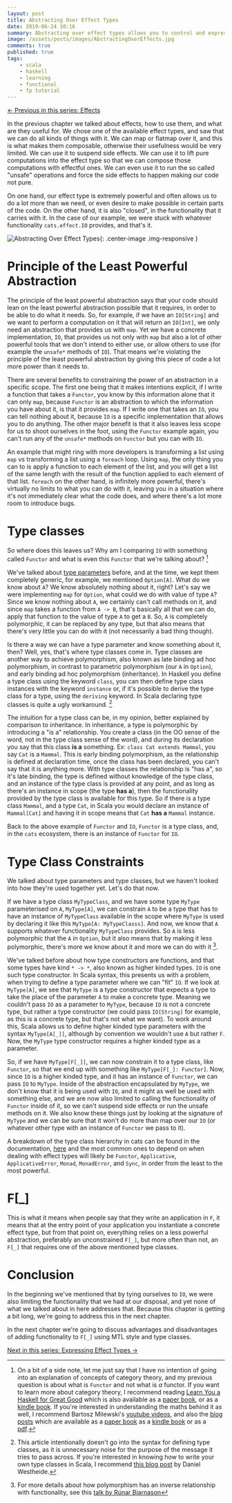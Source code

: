 ```yaml
---
layout: post
title: Abstracting Over Effect Types
date: 2019-06-24 10:16
summary: Abstracting over effect types allows you to control and express intention in your application. We're going to take a look at how to abstract over effect types using parametric polymorphism along with type class constraints
image: /assets/posts/images/AbstractingOverEffects.jpg
comments: true
published: true
tags:
    - scala
    - haskell
    - learning
    - functional
    - fp tutorial
---
```


<span class="prev">[← Previous in this series: Effects](/articles/Effects/)</span>

In the previous chapter we talked about effects, how to use them, and what are
they useful for. We chose one of the available effect types, and saw that we
can do all kinds of things with it. We can map or flatmap over it, and this is
what makes them composable, otherwise their usefulness would be very limited.
We can use it to suspend side effects. We can use it to lift pure computations
into the effect type so that we can compose those computations with effectful
ones. We can even use it to run the so called "unsafe" operations and force the
side effects to happen making our code not pure.

On one hand, our effect type is extremely powerful and often allows us to do a
lot more than we need, or even desire to make possible in certain parts of the
code. On the other hand, it is also "closed", in the functionality that it
carries with it. In the case of our example, we were stuck with whatever
functionality `cats.effect.IO` provides, and that's it.

![Abstracting Over Effect Types](/assets/posts/images/AbstractingOverEffects.jpg){: .center-image .img-responsive }

# Principle of the Least Powerful Abstraction

The principle of the least powerful abstraction says that your code should
lean on the least powerful abstraction possible that it requires, in order to
be able to do what it needs. So, for example, if we have an `IO[String]` and we
want to perform a computation on it that will return an `IO[Int]`, we only
need an abstraction that provides us with `map`. Yet we have a concrete
implementation, `IO`, that provides us not only with `map` but also a lot of
other powerful tools that we don't intend to either use, or allow others
to use (for example the `unsafe*` methods of `IO`).
That means we're violating the principle of the least powerful abstraction
by giving this piece of code a lot more power than it needs to.

There are several benefits to constraining the power of an abstraction in
a specific scope. The first one being that it makes intentions explicit, if
I write a function that takes a `Functor`, you know by this information alone
that it can only `map`, because `Functor` is an abstraction to which the
information you have about it, is that it provides `map`. If I write one that
takes an `IO`, you can tell nothing about it, because `IO` is a specific
implementation that allows you to do anything. The other major benefit is
that it also leaves less scope for us to shoot ourselves in the foot, using
the `Functor` example again, you can't run any of the `unsafe*` methods on
`Functor` but you can with `IO`.

An example that might ring with more developers is transforming a list using
`map` vs transforming a list using a `foreach` loop. Using `map`, the only
thing you can to is apply a function to each element of the list, and you will
get a list of the same length with the result of the function applied to each
element of that list. `foreach` on the other hand, is infinitely more
powerful, there's virtually no limits to what you can do with it, leaving you
in a situation where it's not immediately clear what the code does, and where
there's a lot more room to introduce bugs.

# Type classes

So where does this leaves us? Why am I comparing `IO` with something called
`Functor` and what is even this `Functor` that we're talking about? [^1]

We've talked about [type parameters](/articles/Type-Parameters/) before, and
at the time, we kept them completely generic, for example, we mentioned
`Option[A]`. What do we know about `A`? We know absolutely nothing about it,
right? Let's say we were implementing `map` for `Option`, what could we do
with value of type `A`? Since we know nothing about `A`, we certainly can't
call methods on it, and since `map` takes a function from `A -> B`, that's
basically all that we can do, apply that function to the value of type `A` to
get a `B`. So, `A` is completely polymorphic, it can be replaced by any type,
but that also means that there's very little you can do with it (not necessarily
a bad thing though).

Is there a way we can have a type parameter and know something about it, then?
Well, yes, that's where type classes come in. Type classes are another way to
achieve polymorphism, also known as late binding ad hoc polymorphism, in
contrast to parametric polymorphism (our `A` in `Option`), and early binding
ad hoc polymorphism (inheritance). In Haskell you define a type class using
the keyword `class`, you can then define type class instances with the keyword
`instance` or, if it's possible to derive the type class for a type, using the
`deriving` keyword. In Scala declaring type classes is quite a ugly
workaround. [^2]

The intuition for a type class can be, in my opinion, better explained by
comparison to inheritance. In inheritance, a type is polymorphic by
introducing a "is a" relationship. You create a class (in the OO sense of the
word, not in the type class sense of the word), and during its declaration you
say that this class **is a** something. Ex: `class Cat extends Mammal`, you
say `Cat` is a `Mammal`. This is early binding polymorphism, as the
relationship is defined at declaration time, once the class has been declared,
you can't say that it is anything more. With type classes the relationship is
"has a", so it's late binding, the type is defined without knowledge of the
type class, and an instance of the type class is provided at any point, and as
long as there's an instance in scope (the type **has a**), then the 
functionality provided by the type class is available for this type. So if
there is a type class `Mammal`, and a type `Cat`, in Scala you would declare
an instance of `Mammal[Cat]` and having it in scope means that `Cat` **has a**
`Mammal` instance.

Back to the above example of `Functor` and `IO`, `Functor` is a type class,
and, in the `cats` ecosystem, there is an instance of `Functor` for `IO`.

# Type Class Constraints

We talked about type parameters and type classes, but we haven't looked into
how they're used together yet. Let's do that now.

If we have a type class `MyTypeClass`, and we have some type `MyType`
parameterised on `A`, `MyType[A]`, we can constrain `A` to be a type that
has to have an instance of `MyTypeClass` available in the scope where `MyType`
is used by declaring it like this `MyType[A: MyTypeClasss]`. And now, we know that `A`
supports whatever functionality `MyTypeClass` provides. So `A` is less
polymorphic that the `A` in `Option`, but it also means that by making it less
polymorphic, there's more we know about it and more we can do with it [^3].

We've talked before about how type constructors are functions, and that some
types have kind `* -> *`, also known as higher kinded types. `IO` is one such type
constructor. In Scala syntax, this presents us with a problem, when trying
to define a type parameter where we can "fit" `IO`. If we look at `MyType[A]`,
we see that `MyType` is a type constructor that expects a type to take the place
of the parameter `A` to make a concrete type. Meaning we couldn't pass `IO` as a
parameter to `MyType`, because `IO` is not a concrete type, but rather a type
constructor (we could pass `IO[String]` for example, as this is a concrete
type, but that's not what we want). To work around this, Scala allows us
to define higher kinded type parameters with the syntax `MyType[A[_]]`,
although by convention we wouldn't use `A` but rather `F`. Now, the
`MyType` type constructor requires a higher kinded type as a parameter.

So, if we have `MyType[F[_]]`, we can now constrain it to a type class, like
`Functor`, so that we end up with something like `MyType[F[_]: Functor]`. Now,
since `IO` is a higher kinded type, and it has an instance of `Functor`, we
can pass `IO` to `MyType`. Inside of the abstraction encapsulated by `MyType`,
we don't know that it is being used with `IO`, and it might as well be used
with something else, and we are now also limited to calling the functionality
of `Functor` inside of it, so we can't suspend side effects or run the unsafe
methods on it. We also know these things just by looking at the signature of
`MyType` and we can be sure that it won't do more than map over our `IO` (or whatever
other type with an instance of `Functor` we pass to it).

A breakdown of the type class hierarchy in cats can be found in the
documentation, [here](https://typelevel.org/cats/typeclasses.html#type-classes-in-cats)
and the most common ones to depend on when dealing with effect types will
likely be `Functor`, `Applicative`, `ApplicativeError`, `Monad`, `MonadError`,
and `Sync`, in order from the least to the most powerful.

# F[_]

This is what it means when people say that they write an application in `F`,
it means that at the entry point of your application you instantiate a
concrete effect type, but from that point on, everything relies on a less
powerful abstraction, preferably an unconstrained `F[_]`, but more often than
not, an `F[_]` that requires one of the above mentioned type classes.

# Conclusion

In the beginning we've mentioned that by tying ourselves to `IO`, we were also
limiting the functionality that we had at our disposal, and yet none of what
we talked about in here addresses that. Because this chapter is getting a bit
long, we're going to address this in the next chapter.

In the next chapter we're going to discuss advantages and disadvantages of
adding functionality to `F[_]` using MTL style and type classes.

<span class="next">[Next in this series: Expressing Effect Types →](/articles/Expressing-Effect-Types/)</span>

[^1]: On a bit of a side note, let me just say that I have no intention of going into an explanation of concepts of category theory, and my previous question is about what is `Functor` and not what is *a* functor. If you want to learn more about category theory, I recommend reading [Learn You a Haskell for Great Good](http://learnyouahaskell.com/chapters) which is also available as a [paper book](https://amzn.to/30ZWcU1), or as a [kindle book](https://github.com/igstan/learn-you-a-haskell-kindle). If you're interested in understanding the maths behind it as well, I recommend Bartosz Milewski's [youtube videos](https://www.youtube.com/watch?v=I8LbkfSSR58&list=PLbgaMIhjbmEnaH_LTkxLI7FMa2HsnawM_), and also the [blog posts](https://bartoszmilewski.com/2014/10/28/category-theory-for-programmers-the-preface/) which are available as a [paper book](https://www.blurb.com/b/9008339-category-theory-for-programmers) as a [kindle book](https://github.com/mlopes/category-theory-for-programmers-kindle) or as a [pdf](https://github.com/hmemcpy/milewski-ctfp-pdf/).

[^2]: This article intentionally doesn't go into the syntax for defining type classes, as it is unnecessary noise for the purpose of the message it tries to pass across. If you're interested in knowing how to write your own type classes in Scala, I recommend [this blog post](https://danielwestheide.com/blog/2013/02/06/the-neophytes-guide-to-scala-part-12-type-classes.html) by Daniel Westheide.

[^3]: For more details about how polymorphism has an inverse relationship with functionality, see this [talk by Rúnar Bjarnason](https://www.youtube.com/watch?v=GqmsQeSzMdw)
